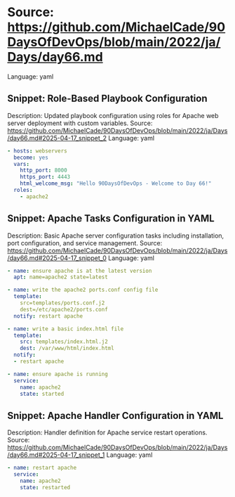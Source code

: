 # Source: https://github.com/MichaelCade/90DaysOfDevOps/blob/main/2022/ja/Days/day66.md
Language: yaml

## Snippet: Role-Based Playbook Configuration
Description: Updated playbook configuration using roles for Apache web server deployment with custom variables.
Source: https://github.com/MichaelCade/90DaysOfDevOps/blob/main/2022/ja/Days/day66.md#2025-04-17_snippet_2
Language: yaml

```yaml
- hosts: webservers
  become: yes
  vars:
    http_port: 8000
    https_port: 4443
    html_welcome_msg: "Hello 90DaysOfDevOps - Welcome to Day 66!"
  roles:
    - apache2
```

## Snippet: Apache Tasks Configuration in YAML
Description: Basic Apache server configuration tasks including installation, port configuration, and service management.
Source: https://github.com/MichaelCade/90DaysOfDevOps/blob/main/2022/ja/Days/day66.md#2025-04-17_snippet_0
Language: yaml

```yaml
- name: ensure apache is at the latest version
  apt: name=apache2 state=latest

- name: write the apache2 ports.conf config file
  template: 
    src=templates/ports.conf.j2 
    dest=/etc/apache2/ports.conf
  notify: restart apache

- name: write a basic index.html file
  template:
    src: templates/index.html.j2
    dest: /var/www/html/index.html
  notify:
  - restart apache

- name: ensure apache is running
  service:
    name: apache2
    state: started
```

## Snippet: Apache Handler Configuration in YAML
Description: Handler definition for Apache service restart operations.
Source: https://github.com/MichaelCade/90DaysOfDevOps/blob/main/2022/ja/Days/day66.md#2025-04-17_snippet_1
Language: yaml

```yaml
- name: restart apache
  service:
    name: apache2
    state: restarted
```